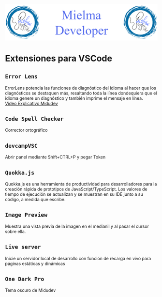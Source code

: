 ![Logo Mielma Developer](image/Logo_Mielma_Developer.png)

# Extensiones para VSCode

## `Error Lens` 
ErrorLens potencia las funciones de diagnóstico del idioma al hacer que los diagnósticos se destaquen más, resaltando toda la línea dondequiera que el idioma genere un diagnóstico y también imprime el mensaje en línea.  
[Video Explicativo Midudev](https://www.youtube.com/shorts/51q0PYdYOJc)

## `Code Spell Checker`
Corrector ortográfico

## `devcampVSC`
Abrir panel mediante Shift+CTRL+P y pegar Token

## `Quokka.js`
Quokka.js es una herramienta de productividad para desarrolladores para la creación rápida de prototipos de JavaScript/TypeScript. Los valores de tiempo de ejecución se actualizan y se muestran en su IDE junto a su código, a medida que escribe.

## `Image Preview`
Muestra una vista previa de la imagen en el medianil y al pasar el cursor sobre ella.

## `Live server`
Inicie un servidor local de desarrollo con función de recarga en vivo para páginas estáticas y dinámicas

## `One Dark Pro`
Tema oscuro de Midudev

